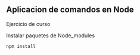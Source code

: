 ## Aplicacion de comandos en Node

Ejercicio de curso

Instalar paquetes de Node_modules

```
npm install
```